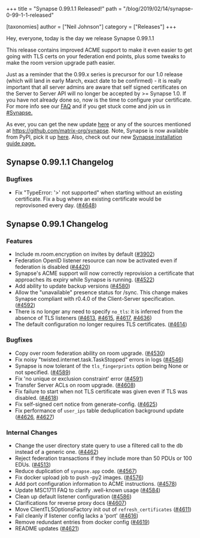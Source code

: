 +++
title = "Synapse 0.99.1.1 Released!"
path = "/blog/2019/02/14/synapse-0-99-1-1-released"

[taxonomies]
author = ["Neil Johnson"]
category = ["Releases"]
+++

Hey, everyone, today is the day we release Synapse 0.99.1.1

This release contains improved ACME support to make it even easier to get going with TLS certs on your federation end points, plus some tweaks to make the room version upgrade path easier.

Just as a reminder that the 0.99.x series is precursor for our 1.0 release (which will land in early March, exact date to be confirmed) - it is really important that all server admins are aware that self signed certificates on the Server to Server API will no longer be accepted by &gt;= Synapse 1.0. If you have not already done so, now is the time to configure your certificate. For more info see our <a href="https://github.com/matrix-org/synapse/blob/master/docs/MSC1711_certificates_FAQ.md">FAQ</a> and if you get stuck come and join us in <a href="https://matrix.to/#/#synapse:matrix.org">#Synapse.</a>

As ever, you can get the new update <a href="https://github.com/matrix-org/synapse/releases/tag/v0.99.1.1">here</a> or any of the sources mentioned at <a href="https://github.com/matrix-org/synapse">https://github.com/matrix-org/synapse</a>. Note, Synapse is now available from PyPI, pick it up <a href="https://pypi.org/project/matrix-synapse/">here</a>. Also, check out our new <a href="/docs/guides/installing-synapse">Synapse installation guide page.</a>
<h2>Synapse 0.99.1.1 Changelog</h2>
<div class="release-header">
<div class="d-flex flex-items-start"></div>
</div>
<div class="markdown-body">
<h3>Bugfixes</h3>
<ul>
 	<li>Fix "TypeError: '&gt;' not supported" when starting without an existing certificate.
Fix a bug where an existing certificate would be reprovisoned every day. (<a href="https://github.com/matrix-org/synapse/issues/4648" data-hovercard-type="pull_request" data-hovercard-url="/matrix-org/synapse/pull/4648/hovercard" aria-describedby="hovercard-aria-description">#4648</a>)</li>
</ul>
</div>
<h2>Synapse 0.99.1 Changelog</h2>
<h3>Features</h3>
<ul>
 	<li>Include m.room.encryption on invites by default (<a href="https://github.com/matrix-org/synapse/issues/3902" data-hovercard-type="pull_request" data-hovercard-url="/matrix-org/synapse/pull/3902/hovercard" aria-describedby="hovercard-aria-description">#3902</a>)</li>
 	<li>Federation OpenID listener resource can now be activated even if federation is disabled (<a href="https://github.com/matrix-org/synapse/issues/4420" data-hovercard-type="pull_request" data-hovercard-url="/matrix-org/synapse/pull/4420/hovercard" aria-describedby="hovercard-aria-description">#4420</a>)</li>
 	<li>Synapse's ACME support will now correctly reprovision a certificate that approaches its expiry while Synapse is running. (<a href="https://github.com/matrix-org/synapse/issues/4522" data-hovercard-type="pull_request" data-hovercard-url="/matrix-org/synapse/pull/4522/hovercard" aria-describedby="hovercard-aria-description">#4522</a>)</li>
 	<li>Add ability to update backup versions (<a href="https://github.com/matrix-org/synapse/issues/4580" data-hovercard-type="pull_request" data-hovercard-url="/matrix-org/synapse/pull/4580/hovercard" aria-describedby="hovercard-aria-description">#4580</a>)</li>
 	<li>Allow the "unavailable" presence status for /sync.
This change makes Synapse compliant with r0.4.0 of the Client-Server specification. (<a href="https://github.com/matrix-org/synapse/issues/4592" data-hovercard-type="pull_request" data-hovercard-url="/matrix-org/synapse/pull/4592/hovercard" aria-describedby="hovercard-aria-description">#4592</a>)</li>
 	<li>There is no longer any need to specify <code>no_tls</code>: it is inferred from the absence of TLS listeners (<a href="https://github.com/matrix-org/synapse/issues/4613" data-hovercard-type="pull_request" data-hovercard-url="/matrix-org/synapse/pull/4613/hovercard" aria-describedby="hovercard-aria-description">#4613</a>, <a href="https://github.com/matrix-org/synapse/issues/4615" data-hovercard-type="pull_request" data-hovercard-url="/matrix-org/synapse/pull/4615/hovercard" aria-describedby="hovercard-aria-description">#4615</a>, <a href="https://github.com/matrix-org/synapse/issues/4617" data-hovercard-type="pull_request" data-hovercard-url="/matrix-org/synapse/pull/4617/hovercard" aria-describedby="hovercard-aria-description">#4617</a>, <a href="https://github.com/matrix-org/synapse/issues/4636" data-hovercard-type="pull_request" data-hovercard-url="/matrix-org/synapse/pull/4636/hovercard" aria-describedby="hovercard-aria-description">#4636</a>)</li>
 	<li>The default configuration no longer requires TLS certificates. (<a href="https://github.com/matrix-org/synapse/issues/4614" data-hovercard-type="pull_request" data-hovercard-url="/matrix-org/synapse/pull/4614/hovercard" aria-describedby="hovercard-aria-description">#4614</a>)</li>
</ul>
<h3>Bugfixes</h3>
<ul>
 	<li>Copy over room federation ability on room upgrade. (<a href="https://github.com/matrix-org/synapse/issues/4530" data-hovercard-type="pull_request" data-hovercard-url="/matrix-org/synapse/pull/4530/hovercard" aria-describedby="hovercard-aria-description">#4530</a>)</li>
 	<li>Fix noisy "twisted.internet.task.TaskStopped" errors in logs (<a href="https://github.com/matrix-org/synapse/issues/4546" data-hovercard-type="pull_request" data-hovercard-url="/matrix-org/synapse/pull/4546/hovercard" aria-describedby="hovercard-aria-description">#4546</a>)</li>
 	<li>Synapse is now tolerant of the <code>tls_fingerprints</code> option being None or not specified. (<a href="https://github.com/matrix-org/synapse/issues/4589" data-hovercard-type="pull_request" data-hovercard-url="/matrix-org/synapse/pull/4589/hovercard" aria-describedby="hovercard-aria-description">#4589</a>)</li>
 	<li>Fix 'no unique or exclusion constraint' error (<a href="https://github.com/matrix-org/synapse/issues/4591" data-hovercard-type="pull_request" data-hovercard-url="/matrix-org/synapse/pull/4591/hovercard" aria-describedby="hovercard-aria-description">#4591</a>)</li>
 	<li>Transfer Server ACLs on room upgrade. (<a href="https://github.com/matrix-org/synapse/issues/4608" data-hovercard-type="pull_request" data-hovercard-url="/matrix-org/synapse/pull/4608/hovercard" aria-describedby="hovercard-aria-description">#4608</a>)</li>
 	<li>Fix failure to start when not TLS certificate was given even if TLS was disabled. (<a href="https://github.com/matrix-org/synapse/issues/4618" data-hovercard-type="pull_request" data-hovercard-url="/matrix-org/synapse/pull/4618/hovercard" aria-describedby="hovercard-aria-description">#4618</a>)</li>
 	<li>Fix self-signed cert notice from generate-config. (<a href="https://github.com/matrix-org/synapse/issues/4625" data-hovercard-type="pull_request" data-hovercard-url="/matrix-org/synapse/pull/4625/hovercard" aria-describedby="hovercard-aria-description">#4625</a>)</li>
 	<li>Fix performance of <code>user_ips</code> table deduplication background update (<a href="https://github.com/matrix-org/synapse/issues/4626" data-hovercard-type="pull_request" data-hovercard-url="/matrix-org/synapse/pull/4626/hovercard" aria-describedby="hovercard-aria-description">#4626</a>, <a href="https://github.com/matrix-org/synapse/issues/4627" data-hovercard-type="pull_request" data-hovercard-url="/matrix-org/synapse/pull/4627/hovercard" aria-describedby="hovercard-aria-description">#4627</a>)</li>
</ul>
<h3>Internal Changes</h3>
<ul>
 	<li>Change the user directory state query to use a filtered call to the db instead of a generic one. (<a href="https://github.com/matrix-org/synapse/issues/4462" data-hovercard-type="pull_request" data-hovercard-url="/matrix-org/synapse/pull/4462/hovercard" aria-describedby="hovercard-aria-description">#4462</a>)</li>
 	<li>Reject federation transactions if they include more than 50 PDUs or 100 EDUs. (<a href="https://github.com/matrix-org/synapse/issues/4513" data-hovercard-type="pull_request" data-hovercard-url="/matrix-org/synapse/pull/4513/hovercard" aria-describedby="hovercard-aria-description">#4513</a>)</li>
 	<li>Reduce duplication of <code>synapse.app</code> code. (<a href="https://github.com/matrix-org/synapse/issues/4567" data-hovercard-type="pull_request" data-hovercard-url="/matrix-org/synapse/pull/4567/hovercard" aria-describedby="hovercard-aria-description">#4567</a>)</li>
 	<li>Fix docker upload job to push -py2 images. (<a href="https://github.com/matrix-org/synapse/issues/4576" data-hovercard-type="pull_request" data-hovercard-url="/matrix-org/synapse/pull/4576/hovercard" aria-describedby="hovercard-aria-description">#4576</a>)</li>
 	<li>Add port configuration information to ACME instructions. (<a href="https://github.com/matrix-org/synapse/issues/4578" data-hovercard-type="pull_request" data-hovercard-url="/matrix-org/synapse/pull/4578/hovercard" aria-describedby="hovercard-aria-description">#4578</a>)</li>
 	<li>Update MSC1711 FAQ to clarify .well-known usage (<a href="https://github.com/matrix-org/synapse/issues/4584" data-hovercard-type="pull_request" data-hovercard-url="/matrix-org/synapse/pull/4584/hovercard" aria-describedby="hovercard-aria-description">#4584</a>)</li>
 	<li>Clean up default listener configuration (<a href="https://github.com/matrix-org/synapse/issues/4586" data-hovercard-type="pull_request" data-hovercard-url="/matrix-org/synapse/pull/4586/hovercard" aria-describedby="hovercard-aria-description">#4586</a>)</li>
 	<li>Clarifications for reverse proxy docs (<a href="https://github.com/matrix-org/synapse/issues/4607" data-hovercard-type="pull_request" data-hovercard-url="/matrix-org/synapse/pull/4607/hovercard" aria-describedby="hovercard-aria-description">#4607</a>)</li>
 	<li>Move ClientTLSOptionsFactory init out of <code>refresh_certificates</code> (<a href="https://github.com/matrix-org/synapse/issues/4611" data-hovercard-type="pull_request" data-hovercard-url="/matrix-org/synapse/pull/4611/hovercard" aria-describedby="hovercard-aria-description">#4611</a>)</li>
 	<li>Fail cleanly if listener config lacks a 'port' (<a href="https://github.com/matrix-org/synapse/issues/4616" data-hovercard-type="pull_request" data-hovercard-url="/matrix-org/synapse/pull/4616/hovercard" aria-describedby="hovercard-aria-description">#4616</a>)</li>
 	<li>Remove redundant entries from docker config (<a href="https://github.com/matrix-org/synapse/issues/4619" data-hovercard-type="pull_request" data-hovercard-url="/matrix-org/synapse/pull/4619/hovercard" aria-describedby="hovercard-aria-description">#4619</a>)</li>
 	<li>README updates (<a href="https://github.com/matrix-org/synapse/issues/4621" data-hovercard-type="pull_request" data-hovercard-url="/matrix-org/synapse/pull/4621/hovercard" aria-describedby="hovercard-aria-description">#4621</a>)</li>
</ul>
